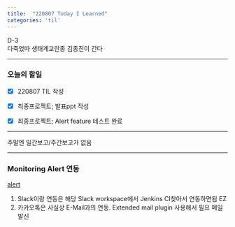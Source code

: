 ```yaml
---
title:  "220807 Today I Learned"
categories: 'til'
---
```


D-3       
다죽었따 생태계교란종 김종진이 간다              

----

### 오늘의 할일

- [x] 220807 TIL 작성 
- [x] 최종프로젝트; 발표ppt 작성 
- [x] 최종프로젝트; Alert feature 테스트 완료


---

주말엔 일간보고/주간보고가 없음       

---
### Monitoring Alert 연동

[alert](/assets/til/til1141.png)

1. Slack이랑 연동은 해당 Slack workspace에서 Jenkins CI찾아서 연동하면됨 EZ
2. 카카오톡은 사실상 E-Mail과의 연동. Extended mail plugin 사용해서 필요 메일 발신

